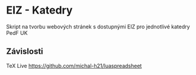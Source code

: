 # EIZ - Katedry

Skript na tvorbu webových stránek s dostupnými EIZ pro jednotlivé katedry PedF UK

## Závislosti

TeX Live
https://github.com/michal-h21/luaspreadsheet

